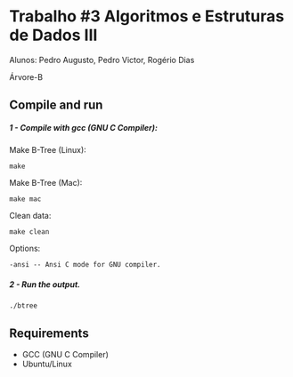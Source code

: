 Trabalho #3 Algoritmos e Estruturas de Dados III
================================================
Alunos: Pedro Augusto, Pedro Victor, Rogério Dias

Árvore-B



Compile and run
---------------

##### 1 - Compile with gcc (GNU C Compiler):

Make B-Tree (Linux):

    make

Make B-Tree (Mac):

    make mac

Clean data:

    make clean

Options:

    -ansi -- Ansi C mode for GNU compiler.


##### 2 - Run the output.

    ./btree


Requirements
--------------

- GCC (GNU C Compiler)
- Ubuntu/Linux
